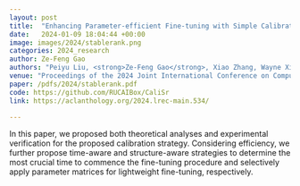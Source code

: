```yaml
---
layout: post
title:  "Enhancing Parameter-efficient Fine-tuning with Simple Calibration Based on Stable Rank"
date:   2024-01-09 18:04:44 +00:00
image: images/2024/stablerank.png
categories: 2024_research
author: Ze-Feng Gao
authors: "Peiyu Liu, <strong>Ze-Feng Gao</strong>, Xiao Zhang, Wayne Xin Zhao<sup>#</sup>, Ji-Rong Wen"
venue: "Proceedings of the 2024 Joint International Conference on Computational Linguistics, Language Resources and Evaluation (LREC-COLING 2024)"
paper: /pdfs/2024/stablerank.pdf
code: https://github.com/RUCAIBox/CaliSr
link: https://aclanthology.org/2024.lrec-main.534/

---
```

In this paper, we proposed both theoretical analyses
and experimental verification for the proposed calibration strategy. Considering efficiency, we further propose
time-aware and structure-aware strategies to determine the most crucial time to commence the fine-tuning procedure
and selectively apply parameter matrices for lightweight fine-tuning, respectively.